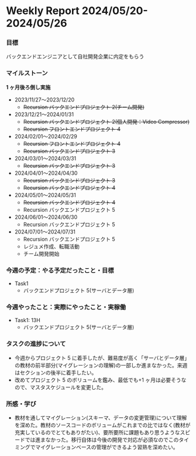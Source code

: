 # Weekly Report 2024/05/20-2024/05/26

### 目標

バックエンドエンジニアとして自社開発企業に内定をもらう

### マイルストーン

**1 ヶ月後ろ倒し実施**

- 2023/11/27〜2023/12/20
  - ~~Recursion バックエンドプロジェクト 2(チーム開発)~~
- 2023/12/21〜2024/01/31
  - ~~Recursion バックエンドプロジェクト 2(個人開発：Video Compressor)~~
  - ~~Recursion フロントエンドプロジェクト 4~~
- 2024/02/01〜2024/02/29
  - ~~Recursion フロントエンドプロジェクト 4~~
  - ~~Recursion バックエンドプロジェクト 3~~
- 2024/03/01〜2024/03/31
  - ~~Recursion バックエンドプロジェクト 3~~
- 2024/04/01〜2024/04/30
  - ~~Recursion バックエンドプロジェクト 3~~
  - ~~Recursion バックエンドプロジェクト 4~~
- 2024/05/01〜2024/05/31
  - ~~Recursion バックエンドプロジェクト 4~~
  - Recursion バックエンドプロジェクト 5
- 2024/06/01〜2024/06/30
  - Recursion バックエンドプロジェクト 5
- 2024/07/01〜2024/07/31
  - Recursion バックエンドプロジェクト 5
  - レジュメ作成、転職活動
  - チーム開発開始

### 今週の予定：やる予定だったこと・目標

- Task1
  - バックエンドプロジェクト 5(サーバとデータ層)

### 今週やったこと：実際にやったこと・実稼働

- Task1: 13H
  - バックエンドプロジェクト 5(サーバとデータ層)

### タスクの進捗について

- 今週からプロジェクト 5 に着手したが、難易度が高く「サーバとデータ層」の教材の前半部分(マイグレーションの理解)の一部しか進まなかった。来週はセクションの後半に着手したい。
- 改めてプロジェクト 5 のボリュームを鑑み、最低でも+1 ヶ月は必要そうなので、マスタスケジュールを変更した。

### 所感・学び

- 教材を通してマイグレーション(スキーマ、データの変更管理)について理解を深めた。教材のソースコードのボリュームがこれまでの比ではなく(教材が充実しているのでとてもありがたい)、要所要所に課題もあり思うようなスピードでは進まなかった。移行自体は今後の開発で対応が必須なのでこのタイミングでマイグレーションベースの管理ができるよう習熟を深めたい。
